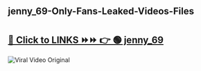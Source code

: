 
 ## jenny_69-Only-Fans-Leaked-Videos-Files

# <h2><a href="https://mediaupload.pro?jenny_69">🔗 Click to LINKS ⏩⏩ 👉 🟢 jenny_69 </a></h2>

<a href="https://mediaupload.pro?jenny_69" rel="nofollow" data-target="animated-image.originalLink"><img src="https://i.ibb.co.com/xMMVF88/686577567.gif" alt="Viral Video Original" style="max-width: 100%; display: inline-block;" data-target="animated-image.originalImage"></a>